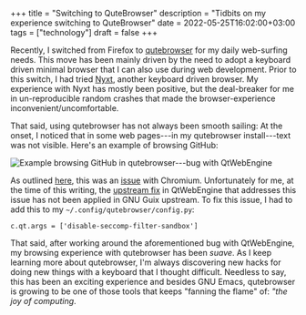 +++
title = "Switching to QuteBrowser"
description = "Tidbits on my experience switching to QuteBrowser"
date = 2022-05-25T16:02:00+03:00
tags = ["technology"]
draft = false
+++

Recently, I switched from Firefox to [qutebrowser](https://www.qutebrowser.org/)
for my daily web-surfing needs. This move has been
mainly driven by the need to adopt a keyboard
driven minimal browser that I can also use during
web development. Prior to this switch, I had tried
[Nyxt](https://nyxt.atlas.engineer/), another keyboard driven browser. My
experience with Nyxt has mostly been positive, but
the deal-breaker for me in un-reproducible random
crashes that made the browser-experience
inconvenient/uncomfortable.

That said, using qutebrowser has not always been
smooth sailing: At the onset, I noticed that in
some web pages---in my qutebrowser install---text
was not visible. Here's an example of browsing
GitHub:

![Example browsing GitHub in qutebrowser---bug with QtWebEngine](/img/blank-qutebrowser-1.png)

As outlined [here](https://github.com/qutebrowser/qutebrowser/issues/6942), this was an [issue](https://bugs.chromium.org/p/chromium/issues/detail?id=1164975) with
Chromium. Unfortunately for me, at the time of
this writing, the [upstream fix](https://codereview.qt-project.org/c/qt/qtwebengine-chromium/+/374232) in QtWebEngine that
addresses this issue has not been applied in GNU
Guix upstream. To fix this issue, I had to add
this to my `~/.config/qutebrowser/config.py`:

```text
c.qt.args = ['disable-seccomp-filter-sandbox']
```

That said, after working around the aforementioned
bug with QtWebEngine, my browsing experience with
qutebrowser has been _suave_. As I keep learning
more about qutebrowser, I'm always discovering new
hacks for doing new things with a keyboard that I
thought difficult. Needless to say, this has been
an exciting experience and besides GNU Emacs,
qutebrowser is growing to be one of those tools
that keeps "fanning the flame" of: _"the joy of
computing_.

